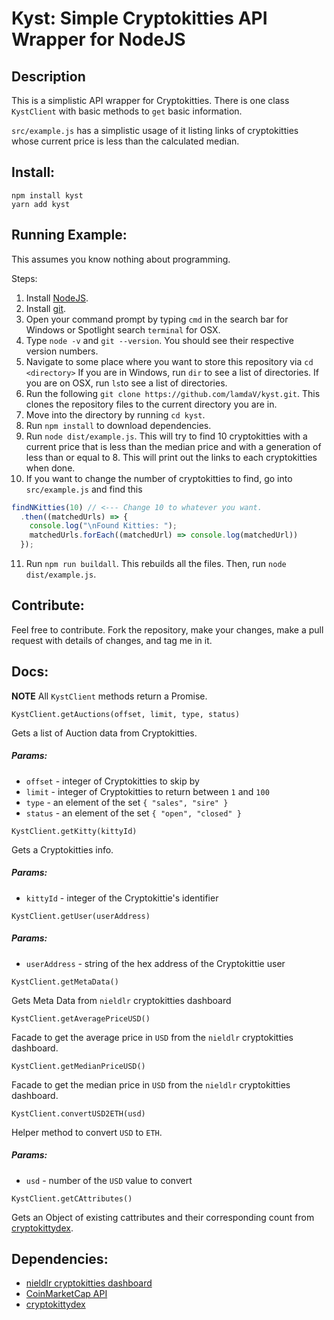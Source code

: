 # Kyst: Simple Cryptokitties API Wrapper for NodeJS

## Description
This is a simplistic API wrapper for Cryptokitties. There is one class `KystClient` with basic methods to `get` basic information.

`src/example.js` has a simplistic usage of it listing links of cryptokitties whose current price is less than the calculated median.

## Install:
```shell
npm install kyst
yarn add kyst
```

## Running Example:
This assumes you know nothing about programming.

Steps:
1. Install [NodeJS](https://nodejs.org/).
2. Install [git](https://git-scm.com/).
3. Open your command prompt by typing `cmd` in the search bar for Windows or
Spotlight search `terminal` for OSX.
4. Type `node -v` and `git --version`. You should see their respective version numbers.
5. Navigate to some place where you want to store this repository via `cd <directory>`
If you are in Windows, run `dir` to see a list of directories.
If you are on OSX, run `ls`to see a list of directories.
6. Run the following `git clone https://github.com/lamdaV/kyst.git`.
This clones the repository files to the current directory you are in.
7. Move into the directory by running `cd kyst`.
8. Run `npm install` to download dependencies.
9. Run `node dist/example.js`. This will try to find 10 cryptokitties with a current
price that is less than the median price and with a generation of less than or equal
to 8. This will print out the links to each cryptokitties when done.
10. If you want to change the number of cryptokitties to find, go into `src/example.js`
and find this
```javascript
findNKitties(10) // <--- Change 10 to whatever you want.
  .then((matchedUrls) => {
    console.log("\nFound Kitties: ");
    matchedUrls.forEach((matchedUrl) => console.log(matchedUrl))
  });
```
11. Run `npm run buildall`. This rebuilds all the files. Then, run `node dist/example.js`.

## Contribute:
Feel free to contribute. Fork the repository, make your changes, make a pull request with details of changes, and tag me in it.

## Docs:
**NOTE** All `KystClient` methods return a Promise.

`KystClient.getAuctions(offset, limit, type, status)`

Gets a list of Auction data from Cryptokitties.

##### Params:
- `offset` - integer of Cryptokitties to skip by
- `limit` - integer of Cryptokitties to return between `1` and `100`
- `type` - an element of the set `{ "sales", "sire" }`
- `status` - an element of the set `{ "open", "closed" }`

`KystClient.getKitty(kittyId)`

Gets a Cryptokitties info.

##### Params:
- `kittyId` - integer of the Cryptokittie's identifier

`KystClient.getUser(userAddress)`

##### Params:
- `userAddress` - string of the hex address of the Cryptokittie user

`KystClient.getMetaData()`

Gets Meta Data from `nieldlr` cryptokitties dashboard

`KystClient.getAveragePriceUSD()`

Facade to get the average price in `USD` from the `nieldlr` cryptokitties dashboard.

`KystClient.getMedianPriceUSD()`

Facade to get the median price in `USD` from the `nieldlr` cryptokitties dashboard.

`KystClient.convertUSD2ETH(usd)`

Helper method to convert `USD` to `ETH`.

##### Params:
- `usd` - number of the `USD` value to convert

`KystClient.getCAttributes()`

Gets an Object of existing cattributes and their corresponding count from
[cryptokittydex](https://cryptokittydex.com/).


## Dependencies:
- [nieldlr cryptokitties dashboard](https://kittysales.herokuapp.com/)
- [CoinMarketCap API](https://coinmarketcap.com/)
- [cryptokittydex](https://cryptokittydex.com/)
